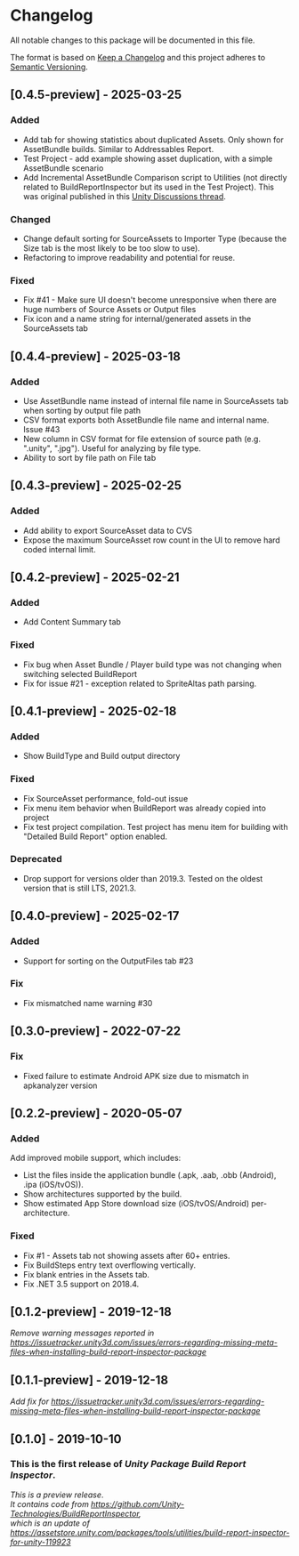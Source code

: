 # Changelog
All notable changes to this package will be documented in this file.

The format is based on [Keep a Changelog](http://keepachangelog.com/en/1.0.0/)
and this project adheres to [Semantic Versioning](http://semver.org/spec/v2.0.0.html).

## [0.4.5-preview] - 2025-03-25

### Added
- Add tab for showing statistics about duplicated Assets.  Only shown for AssetBundle builds.  Similar to Addressables Report.
- Test Project - add example showing asset duplication, with a simple AssetBundle scenario
- Add Incremental AssetBundle Comparison script to Utilities (not directly related to BuildReportInspector but its used in the Test Project).  This was original published in this [Unity Discussions thread](https://discussions.unity.com/t/about-incremental-build-and-asset-bundle-hashes).

### Changed
- Change default sorting for SourceAssets to Importer Type (because the Size tab is the most likely to be too slow to use).
- Refactoring to improve readability and potential for reuse. 

### Fixed
- Fix #41 - Make sure UI doesn't become unresponsive when there are huge numbers of Source Assets or Output files
- Fix icon and a name string for internal/generated assets in the SourceAssets tab

## [0.4.4-preview] - 2025-03-18

### Added
- Use AssetBundle name instead of internal file name in SourceAssets tab when sorting by output file path
- CSV format exports both AssetBundle file name and internal name.  Issue #43
- New column in CSV format for file extension of source path (e.g. ".unity", ".jpg").  Useful for analyzing by file type.
- Ability to sort by file path on File tab

## [0.4.3-preview] - 2025-02-25

### Added
- Add ability to export SourceAsset data to CVS
- Expose the maximum SourceAsset row count in the UI to remove hard coded internal limit.

## [0.4.2-preview] - 2025-02-21

### Added
- Add Content Summary tab

### Fixed
- Fix bug when Asset Bundle / Player build type was not changing when switching selected BuildReport
- Fix for issue #21 - exception related to SpriteAltas path parsing.

## [0.4.1-preview] - 2025-02-18

### Added
- Show BuildType and Build output directory

### Fixed
- Fix SourceAsset performance, fold-out issue
- Fix menu item behavior when BuildReport was already copied into project
- Fix test project compilation.  Test project has menu item for building with "Detailed Build Report" option enabled.

### Deprecated
- Drop support for versions older than 2019.3.  Tested on the oldest version that is still LTS, 2021.3.

## [0.4.0-preview] - 2025-02-17

### Added
- Support for sorting on the OutputFiles tab #23

### Fix 
- Fix mismatched name warning #30

## [0.3.0-preview] - 2022-07-22

### Fix
- Fixed failure to estimate Android APK size due to mismatch in apkanalyzer version

## [0.2.2-preview] - 2020-05-07

### Added
Add improved mobile support, which includes:
- List the files inside the application bundle (.apk, .aab, .obb (Android), .ipa (iOS/tvOS)).
- Show architectures supported by the build.
- Show estimated App Store download size (iOS/tvOS/Android) per-architecture.

### Fixed
- Fix #1 - Assets tab not showing assets after 60+ entries.
- Fix BuildSteps entry text overflowing vertically.
- Fix blank entries in the Assets tab.
- Fix .NET 3.5 support on 2018.4.

## [0.1.2-preview] - 2019-12-18

*Remove warning messages reported in https://issuetracker.unity3d.com/issues/errors-regarding-missing-meta-files-when-installing-build-report-inspector-package*

## [0.1.1-preview] - 2019-12-18

*Add fix for https://issuetracker.unity3d.com/issues/errors-regarding-missing-meta-files-when-installing-build-report-inspector-package*

## [0.1.0] - 2019-10-10

### This is the first release of *Unity Package Build Report Inspector*.

*This is a preview release*.  
*It contains code from https://github.com/Unity-Technologies/BuildReportInspector,*  
*which is an update of https://assetstore.unity.com/packages/tools/utilities/build-report-inspector-for-unity-119923*
